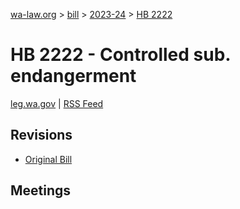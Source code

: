 [wa-law.org](/) > [bill](/bill/) > [2023-24](/bill/2023-24/) > [HB 2222](/bill/2023-24/hb/2222/)

# HB 2222 - Controlled sub. endangerment
[leg.wa.gov](https://app.leg.wa.gov/billsummary?BillNumber=2222&Year=2023&Initiative=false) | [RSS Feed](./rss.xml)

## Revisions
* [Original Bill](1/)

## Meetings